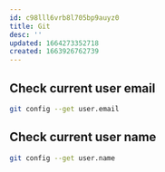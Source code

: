 ```yaml
---
id: c98lll6vrb8l705bp9auyz0
title: Git
desc: ''
updated: 1664273352718
created: 1663926762739
---
```


## Check current user email

```bash
git config --get user.email
```
## Check current user name

```bash
git config --get user.name
```